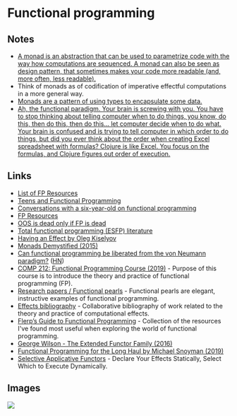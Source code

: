# Functional programming

## Notes

* [A monad is an abstraction that can be used to parametrize code with the way how computations are sequenced. A monad can also be seen as design pattern, that sometimes makes your code more readable \(and, more often, less readable\).](https://binaryanalysisplatform.github.io/bap/api/master/Monads.Std.html)
* Think of monads as of codification of imperative effectful computations in a more general way.
* [Monads are a pattern of using types to encapsulate some data.](https://www.reddit.com/r/Clojure/comments/9cpyqc/should_i_learn_haskell_to_reveal_functional/)
* [Ah, the functional paradigm. Your brain is screwing with you. You have to stop thinking about telling computer when to do things, you know, do this, then do this, then do this... let computer decide when to do what. Your brain is confused and is trying to tell computer in which order to do things, but did you ever think about the order when creating Excel spreadsheet with formulas? Clojure is like Excel. You focus on the formulas, and Clojure figures out order of execution.](https://www.reddit.com/r/Clojure/comments/9geecc/how_does_anyone_learn_this/)

## Links

* [List of FP Resources](http://themattchan.com/blog/fp-resources.html)
* [Teens and Functional Programming](https://jozefg.bitbucket.io/posts/2013-09-08-teens-and-fp.html)
* [Conversations with a six-year-old on functional programming](https://byorgey.wordpress.com/2018/05/06/conversations-with-a-six-year-old-on-functional-programming/)
* [FP Resources](https://github.com/allenleein/brains/projects/9?fullscreen=true)
* [OOS is dead only if FP is dead](https://speakerdeck.com/staltz/oop-is-dead-only-if-fp-is-dead?slide=1)
* [Total functional programming \(ESFP\) literature](https://github.com/mietek/total-functional-programming#readme)
* [Having an Effect by Oleg Kiselyov](https://www.youtube.com/watch?v=GhERMBT7u4w)
* [Monads Demystified \(2015\)](http://blog.reverberate.org/2015/08/monads-demystified.html)
* [Can functional programming be liberated from the von Neumann paradigm?](http://conal.net/blog/posts/can-functional-programming-be-liberated-from-the-von-neumann-paradigm) \([HN](https://news.ycombinator.com/item?id=18692470)\)
* [COMP 212: Functional Programming Course \(2019\)](http://dlicata.web.wesleyan.edu/teaching/fp-s19/) - Purpose of this course is to introduce the theory and practice of functional programming \(FP\).
* [Research papers / Functional pearls](https://wiki.haskell.org/Research_papers/Functional_pearls) - Functional pearls are elegant, instructive examples of functional programming.
* [Effects bibliography](https://github.com/yallop/effects-bibliography#readme) - Collaborative bibliography of work related to the theory and practice of computational effects.
* [Flerp’s Guide to Functional Programming](https://github.com/jeppes/flerps-functional#readme) - Collection of the resources I've found most useful when exploring the world of functional programming.
* [George Wilson - The Extended Functor Family \(2016\)](https://www.youtube.com/watch?v=JZPXzJ5tp9w)
* [Functional Programming for the Long Haul by Michael Snoyman \(2019\)](https://www.youtube.com/watch?v=DdR9q69se-I)
* [Selective Applicative Functors](https://www.staff.ncl.ac.uk/andrey.mokhov/selective-functors.pdf) - Declare Your Effects Statically, Select Which to Execute Dynamically.

## Images

![](https://i.imgur.com/nSrcdxd.png)

